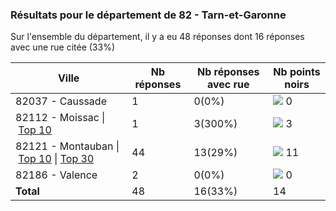 ### Résultats pour le département de 82 - Tarn-et-Garonne

Sur l'ensemble du département, il y a eu 48 réponses dont 16 réponses avec une rue citée (33%)

| Ville | Nb réponses | Nb réponses avec rue | Nb points noirs |
|-------------|-------------|----------------------|-----------------|
|82037 - Caussade|1|0(0%)|<img src="../../img/bar_0.gif" />&nbsp;0|
|82112 - Moissac&nbsp;&#124;&nbsp;<a href='82112 - Moissac_top3.md'>Top 10</a>|1|3(300%)|<img src="../../img/bar_21.gif" />&nbsp;3|
|82121 - Montauban&nbsp;&#124;&nbsp;<a href='82121 - Montauban_top10.md'>Top 10</a>&nbsp;&#124;&nbsp;<a href='82121 - Montauban_top11.md'>Top 30</a>|44|13(29%)|<img src="../../img/bar_78.gif" />&nbsp;11|
|82186 - Valence|2|0(0%)|<img src="../../img/bar_0.gif" />&nbsp;0|
| **Total** |48|16(33%)|14|
